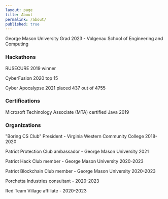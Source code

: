```yaml
---
layout: page
title: About
permalink: /about/
published: true
---
```



George Mason University Grad 2023 - Volgenau School of Engineering and Computing 

### Hackathons
RUSECURE 2019 winner

CyberFusion 2020 top 15

Cyber Apocalypse 2021 placed 437 out of 4755

### Certifications

Microsoft Techinology Associate (MTA) certified Java 2019

### Organizations

"Boring CS Club" President - Virginia Western Community College 2018-2020

Patriot Protection Club ambassador - George Mason University 2021

Patriot Hack Club member - George Mason University 2020-2023

Patriot Blockchain Club member - George Mason University 2020-2023

Porchetta Industries consultant - 2020-2023

Red Team Village affiliate - 2020-2023

